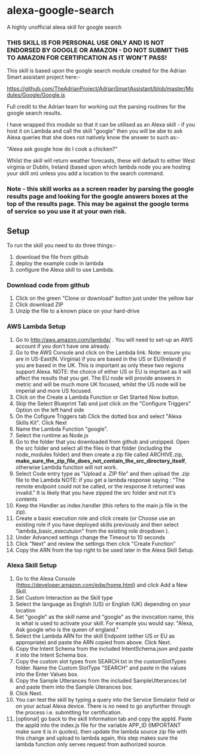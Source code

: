# alexa-google-search

A highly unofficial alexa skill for google search

### THIS SKILL IS FOR PERSONAL USE ONLY AND IS NOT ENDORSED BY GOOGLE OR AMAZON - DO NOT SUBMIT THIS TO AMAZON FOR CERTIFICATION AS IT WON'T PASS!

This skill is based upon the google search module created for the Adrian Smart assistant project here:-

https://github.com/TheAdrianProject/AdrianSmartAssistant/blob/master/Modules/Google/Google.js

Full credit to the Adrian team for working out the parsing routines for the google search results.

I have wrapped this module so that it can be utilised as an Alexa skill - if you host it on Lambda and call the skill "google" then you will be abe to ask Alexa queries that she does not natively know the answer to such as:-

"Alexa ask google how do I cook a chicken?"

Whilst the skill will return weather forecasts, these will default to either West virginia or Dublin, Ireland (based upon which lambda node you are hosting your skill on) unless you add a location to the search command.


###  Note - this skill works as a screen reader by parsing the google results page and looking for the google answers boxes at the top of the results page. This may be against the google terms of service so you use it at your own risk. 



## Setup

To run the skill you need to do three things:-

1. download the file from github 
2. deploy the example code in lambda
2. configure the Alexa skill to use Lambda.

### Download code from github

1. Click on the green "Clone or download" button just under the yellow bar
2. Click download ZIP
3. Unzip the file to a known place on your hard-drive


### AWS Lambda Setup

1. Go to http://aws.amazon.com/lambda/ . You will need to set-up an AWS account if you don't have one already. 
2. Go to the AWS Console and click on the Lambda link. Note: ensure you are in US-East(N. Virginia) if you are based in the US or EU(Ireland) if you are based in the UK. This is important as only these two regions support Alexa. NOTE: the choice of either US or EU is imprtant as it will affect the results that you get. The EU node will provide answers in metric and will be much more UK focused, whilst the US node will be imperial and more US focused.
3. Click on the Create a Lambda Function or Get Started Now button.
4. Skip the Select Blueprint Tab and just click on the "Configure Triggers" Option on the left hand side
5. On the Cofigure Triggers tab Click the dotted box and select "Alexa Skills Kit". Click Next  
6. Name the Lambda Function "google".
7. Select the runtime as Node.js
8. Go to the folder that you downloaded from github and unzipped. Open the src folder and select all the files in that folder (including the node_modules folder) and then create a zip file called ARCHIVE.zip, **make_sure_the_zip_file_does_not_contain_the_src_directory_itself**, otherwise Lambda function will not work.
9. Select Code entry type as "Upload a .ZIP file" and then upload the .zip file to the Lambda
NOTE: if you get a lambda response saying : "The remote endpoint could not be called, or the response it returned was invalid." It is likely that you have zipped the src folder and not it's contents
10. Keep the Handler as index.handler (this refers to the main js file in the zip).
11. Create a basic execution role and click create (or Choose use an existing role if you have deployed skills previously and then select "lambda_basic_executuion" from the existing role dropdown ).
12. Under Advanced settings change the Timeout to 10 seconds
13. Click "Next" and review the settings then click "Create Function"
14. Copy the ARN from the top right to be used later in the Alexa Skill Setup.

### Alexa Skill Setup

1. Go to the Alexa Console (https://developer.amazon.com/edw/home.html) and click Add a New Skill.
2. Set Custom Interaction as the Skill type
3. Select the language as English (US) or English (UK) depending on your location
3. Set "google" as the skill name and "google" as the invocation name, this is what is used to activate your skill. For example you would say: "Alexa, Ask google who is the queen of england."
4. Select the Lambda ARN for the skill Endpoint (either US or EU as appropriate) and paste the ARN copied from above. Click Next.
5. Copy the Intent Schema from the included IntentSchema.json and paste it into the Intent Schema box.
6. Copy the custom slot types from SEARCH.txt in the customSlotTypes folder. Name the Custom SlotType "SEARCH" and paste in the values into the Enter Values box.
7. Copy the Sample Utterances from the included SampleUtterances.txt and paste them into the Sample Uterances box.
8. Click Next.
9. You can test the skill by typing a query into the Service Simulator field or on your actual Alexa device. There is no need to go anyfurther through the process i.e. submitting for certification.
10. [optional] go back to the skill Information tab and copy the appId. Paste the appId into the index.js file for the variable APP_ID (IMPORTANT make sure it is in quotes), then update the lambda source zip file with this change and upload to lambda again, this step makes sure the lambda function only serves request from authorized source.
